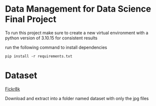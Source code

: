 # Data Management for Data Science Final Project

To run this project make sure to create a new virtual environment with a python version of 3.10.15 for consistent results

run the following command to install dependencies

```pip install -r requirements.txt```

# Dataset

[Fickr8k](https://github.com/jbrownlee/Datasets/releases/tag/Flickr8k)

Download and extract into a folder named dataset with only the jpg files
